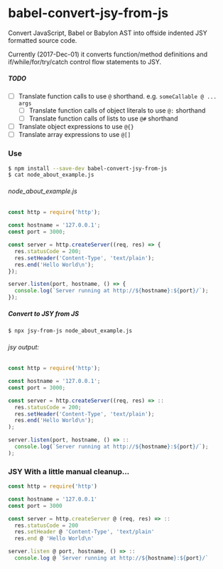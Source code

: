 # babel-convert-jsy-from-js
Convert JavaScript, Babel or Babylon AST into offside indented JSY formatted source code.

Currently (2017-Dec-01) it converts function/method definitions and if/while/for/try/catch control flow statements to JSY.

##### TODO

- [ ] Translate function calls to use `@` shorthand. e.g. `someCallable @ ... args`
  - [ ] Translate function calls of object literals to use `@:` shorthand
  - [ ] Translate function calls of lists to use `@#` shorthand
- [ ] Translate object expressions to use `@{}`
- [ ] Translate array expressions to use `@[]`

### Use

```bash
$ npm install --save-dev babel-convert-jsy-from-js
$ cat node_about_example.js
```

###### node_about_example.js

```javascript
const http = require('http');

const hostname = '127.0.0.1';
const port = 3000;

const server = http.createServer((req, res) => {
  res.statusCode = 200;
  res.setHeader('Content-Type', 'text/plain');
  res.end('Hello World\n');
});

server.listen(port, hostname, () => {
  console.log(`Server running at http://${hostname}:${port}/`);
});
```

##### Convert to JSY from JS

```bash
$ npx jsy-from-js node_about_example.js
```

###### jsy output:

```javascript
const http = require('http');

const hostname = '127.0.0.1';
const port = 3000;

const server = http.createServer((req, res) => ::
  res.statusCode = 200;
  res.setHeader('Content-Type', 'text/plain');
  res.end('Hello World\n');
);

server.listen(port, hostname, () => ::
  console.log(`Server running at http://${hostname}:${port}/`);
);
```

### JSY With a little manual cleanup…

```javascript
const http = require('http')

const hostname = '127.0.0.1'
const port = 3000

const server = http.createServer @ (req, res) => ::
  res.statusCode = 200
  res.setHeader @ 'Content-Type', 'text/plain'
  res.end @ 'Hello World\n'

server.listen @ port, hostname, () => ::
  console.log @ `Server running at http://${hostname}:${port}/`
```

